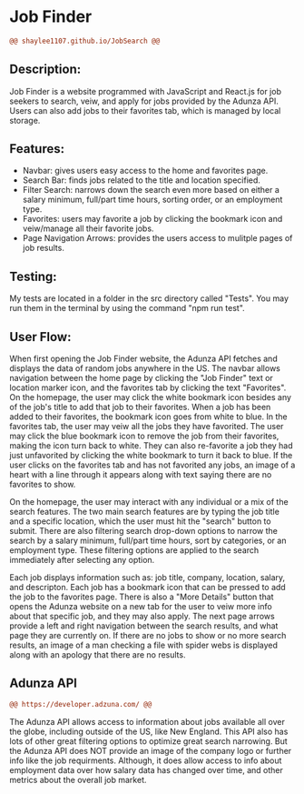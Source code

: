 <h1>Job Finder</h1>

  ````diff
@@ shaylee1107.github.io/JobSearch @@
````

<h2>Description:</h2>
<p>Job Finder is a website programmed with JavaScript and React.js for job seekers to search, veiw, and apply for jobs provided by the Adunza API. Users can also add jobs to their favorites tab, which is managed by local storage.</p>

<h2>Features:</h2>
<ul>
  <li>Navbar: gives users easy access to the home and favorites page.</li>
  <li>Search Bar: finds jobs related to the title and location specified.</li>
  <li>Filter Search: narrows down the search even more based on either a salary minimum, full/part time hours, sorting order, or an employment type.</li>
  <li>Favorites: users may favorite a job by clicking the bookmark icon and veiw/manage all their favorite jobs.</li>
  <li>Page Navigation Arrows: provides the users access to mulitple pages of job results. </li>
</ul>

<h2>Testing:</h2>
<p>My tests are located in a folder in the src directory called "Tests". You may run them in the terminal by using the command "npm run test".</p>

<h2>User Flow:</h2>
<p>When first opening the Job Finder website, the Adunza API fetches and displays the data of random jobs anywhere in the US. The navbar allows navigation between the home page by clicking the "Job Finder" text or location marker icon, and the favorites tab by clicking the text "Favorites". On the homepage, the user may click the white bookmark icon besides any of the job's title to add that job to their favorites. When a job has been added to their favorites, the bookmark icon goes from white to blue. In the favorites tab, the user may veiw all the jobs they have favorited. The user may click the blue bookmark icon to remove the job from their favorites, making the icon turn back to white. They can also re-favorite a job they had just unfavorited by clicking the white bookmark to turn it back to blue. If the user clicks on the favorites tab and has not favorited any jobs, an image of a heart with a line through it appears along with text saying there are no favorites to show.</p>
<p>On the homepage, the user may interact with any individual or a mix of the search features. The two main search features are by typing the job title and a specific location, which the user must hit the "search" button to submit. There are also filtering search drop-down options to narrow the search by a salary minimum, full/part time hours, sort by categories, or an employment type. These filtering options are applied to the search immediately after selecting any option.</p>
<p>Each job displays information such as: job title, company, location, salary, and descripton. Each job has a bookmark icon that can be pressed to add the job to the favorites page. There is also a "More Details" button that opens the Adunza website on a new tab for the user to veiw more info about that specific job, and they may also apply. The next page arrows provide a left and right navigation between the search results, and what page they are currently on. If there are no jobs to show or no more search results, an image of a man checking a file with spider webs is displayed along with an apology that there are no results. </p>

<h2>Adunza API</h2>

  ````diff
@@ https://developer.adzuna.com/ @@
````

<p>The Adunza API allows access to information about jobs available all over the globe, including outside of the US, like New England. This API also has lots of other great filtering options to optimize great search narrowing. But the Adunza API does NOT provide an image of the company logo or further info like the job requirments. Although, it does allow access to info about employment data over how salary data has changed over time, and other metrics about the overall job market. </p>





